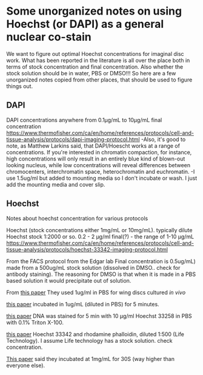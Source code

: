 # Some unorganized notes on using Hoechst (or DAPI) as a general nuclear co-stain

 We want to figure out optimal Hoechst concentrations for imaginal disc work. What has been reported in the literature is all over the place both in terms of stock concentration and final concentration. Also whether the stock solution should be in water, PBS or DMSO!!! So here are a few unorganized notes copied from other places, that should be used to figure things out.
 
## DAPI
DAPI concentrations  anywhere from 0.1µg/mL to 10µg/mL final concentration
https://www.thermofisher.com/ca/en/home/references/protocols/cell-and-tissue-analysis/protocols/dapi-imaging-protocol.html
-Also, it's good to note, as Matthew Larkins said, that DAPI/Hoescht works at a range of concentrations. If you're interested in chromatin compaction, for instance, high concentrations will only result in an entirely blue kind of blown-out looking nucleus, while low concentrations will reveal differences between chromocenters, interchromatin space, heterochromatin and euchromatin.
-I use 1.5ug/ml but added to mounting media so I don't incubate or wash. I just add the mounting media and cover slip.


## Hoechst
Notes about hoechst concentration for various protocols

Hoechst (stock concentrations either 1mg/mL or 10mg/mL). typically dilute Hoechst stock 1:2000 or so.
0.2 - 2 µg/ml final(?) - the range of 1-10 µg/mL
https://www.thermofisher.com/ca/en/home/references/protocols/cell-and-tissue-analysis/protocols/hoechst-33342-imaging-protocol.html


From the FACS protocol from the Edgar lab
Final concentration is 0.5ug/mL) made from a 500ug/mL stock solution (dissolved in DMSO.. check for antibody staining). The reasoning for DMSO is that when it is made in a PBS based solution it would precipitate out of solution.


From [this paper](http://journals.plos.org/plosone/article?id=10.1371/journal.pone.0107333) They used 1ug/ml in PBS for wing discs cultured *in vivo*

[this paper](http://dev.biologists.org/content/develop/124/18/3555.full.pdf) incubated in 1ug/mL (diluted in PBS) for 5 minutes.

[this paper](http://www.genetics.org/content/149/4/1867) DNA was stained for 5 min with 10 μg/ml Hoechst 33258 in PBS with 0.1% Triton X-100.

[this paper](http://europepmc.org/articles/pmc4763779) Hoechst 33342 and rhodamine phalloidin, diluted 1:500 (Life Technology). I assume Life technology has a stock solution. check concentration.

[This paper](https://www.nature.com/articles/6800408.pdf) said they incubated at 1mg/mL for 30S (way higher than everyone else).
 
 
